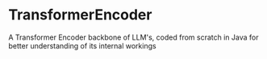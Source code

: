 # TransformerEncoder
A Transformer Encoder backbone of LLM's, coded from scratch in Java for better understanding of its internal workings
